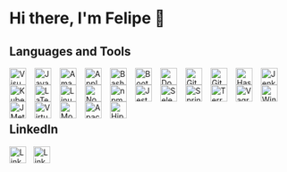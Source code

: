 # Hi there, I'm Felipe 👋

<!--

Here are some ideas to get you started:

- 🔭 I’m currently working on ...
- 🌱 I’m currently learning ...
- 👯 I’m looking to collaborate on ...
- 🤔 I’m looking for help with ...
- 💬 Ask me about ...
- 📫 How to reach me: ...
- 😄 Pronouns: ...
- ⚡ Fun fact: ...
-->

## Languages and Tools

[<img align="left" alt="Visual Studio Code" width="30px" src="https://cdn.jsdelivr.net/gh/devicons/devicon/icons/vscode/vscode-original.svg" style="padding-right:12px;" />][vscode]

<img align="left" alt="Java" width="30px" src="https://cdn.jsdelivr.net/gh/devicons/devicon/icons/java/java-original.svg" style="padding-right:12px;" />

<img align="left" alt="Amazon AWS" width="30px" src="https://cdn.jsdelivr.net/gh/devicons/devicon/icons/amazonwebservices/amazonwebservices-original.svg" style="padding-right:12px;" />

<img align="left" alt="Apple" width="30px" src="https://cdn.jsdelivr.net/gh/devicons/devicon/icons/apple/apple-original.svg" style="padding-right:12px;" />

<img align="left" alt="Bash" width="30px" src="https://cdn.jsdelivr.net/gh/devicons/devicon/icons/bash/bash-original.svg" style="padding-right:12px;" />

<img align="left" alt="Bootstrap" width="30px" src="https://cdn.jsdelivr.net/gh/devicons/devicon/icons/bootstrap/bootstrap-original.svg" style="padding-right:12px;" />

<img align="left" alt="Docker" width="30px" src="https://cdn.jsdelivr.net/gh/devicons/devicon/icons/docker/docker-original.svg" style="padding-right:12px;" />

<img align="left" alt="Git" width="30px" src="https://cdn.jsdelivr.net/gh/devicons/devicon/icons/git/git-original.svg" style="padding-right:12px;" />

<img align="left" alt="Github" width="30px" src="https://cdn.jsdelivr.net/gh/devicons/devicon/icons/github/github-original.svg" style="padding-right:12px;" />

<img align="left" alt="Haskell" width="30px" src="https://cdn.jsdelivr.net/gh/devicons/devicon/icons/haskell/haskell-original.svg" style="padding-right:12px;" />

<img align="left" alt="Jenkins" width="30px" src="https://cdn.jsdelivr.net/gh/devicons/devicon/icons/jenkins/jenkins-original.svg" style="padding-right:12px;" />

<img align="left" alt="Kubernetet" width="30px" src="https://cdn.jsdelivr.net/gh/devicons/devicon/icons/kubernetes/kubernetes-plain.svg" style="padding-right:12px;" />

<img align="left" alt="LaTeX" width="30px" src="https://cdn.jsdelivr.net/gh/devicons/devicon/icons/latex/latex-original.svg" style="padding-right:12px;" />

<img align="left" alt="Linux" width="30px" src="https://cdn.jsdelivr.net/gh/devicons/devicon/icons/linux/linux-original.svg" style="padding-right:12px;" />

<img align="left" alt="Node.js" width="30px" src="https://cdn.jsdelivr.net/gh/devicons/devicon/icons/nodejs/nodejs-original.svg" style="padding-right:12px;" />

<img align="left" alt="npm" width="30px" src="https://cdn.jsdelivr.net/gh/devicons/devicon/icons/npm/npm-original-wordmark.svg" style="padding-right:12px;" />

<img align="left" alt="Jest" width="30px" src="https://cdn.jsdelivr.net/gh/devicons/devicon/icons/jest/jest-plain.svg" style="padding-right:12px;" />

<img align="left" alt="Selenium" width="30px" src="https://cdn.jsdelivr.net/gh/devicons/devicon/icons/selenium/selenium-original.svg" style="padding-right:12px;" />

<img align="left" alt="Spring" width="30px" src="https://cdn.jsdelivr.net/gh/devicons/devicon/icons/spring/spring-original.svg" style="padding-right:12px;" />

<img align="left" alt="Terraform" width="30px" src="https://cdn.jsdelivr.net/gh/devicons/devicon/icons/terraform/terraform-original.svg" style="padding-right:12px;" />

<img align="left" alt="Vagrant" width="30px" src="https://cdn.jsdelivr.net/gh/devicons/devicon/icons/vagrant/vagrant-original.svg" style="padding-right:12px;" />

<img align="left" alt="Windows" width="30px" src="https://cdn.jsdelivr.net/gh/devicons/devicon/icons/windows8/windows8-original.svg" style="padding-right:12px;" />

<img align="left" alt="JMeter" width="30px" src="https://jmeter.apache.org/images/jmeter_square.svg" style="padding-right:12px;" />

<img align="left" alt="VirtualBox" width="30px" src="https://upload.wikimedia.org/wikipedia/commons/d/d5/Virtualbox_logo.png?20150209215936" style="padding-right:12px;" />

<img align="left" alt="MobaXterm" width="30px" src="https://mobaxterm.mobatek.net/img/moba/xterm_logo.png" style="padding-right:12px;" />

<img align="left" alt="Apache Maven" width="30px" src="https://editorconfig.org/logos/maven.png" style="padding-right:12px;" />

<img align="left" alt="Hiperledger Fabric" width="30px" src="https://products.containerize.com/blockchain-platforms/hyperledger-fabric/menu_image.png" style="padding-right:12px;" />

<br/>
<br/>
<br/>
<br/>

## LinkedIn

[<img align="left" alt="LinkedIn" width="30px" src="https://cdn.jsdelivr.net/gh/devicons/devicon/icons/linkedin/linkedin-plain.svg" style="padding-right:10px;" />](https://www.linkedin.com/in/felipe-de-campos-mesquita#gh-light-mode-only) 
[<img align="left" alt="LinkedIn" width="30px" src="https://icon-library.com/images/linkedin-icon-white-png/linkedin-icon-white-png-28.jpg" style="padding-right:10px;" />](https://www.linkedin.com/in/felipe-de-campos-mesquita#gh-dark-mode-only)

<br/>
<br/>

[vscode]: https://google.com
